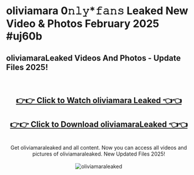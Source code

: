 # oliviamara 0𝚗𝚕𝚢*𝚏𝚊𝚗𝚜 Leaked New Video & Photos February 2025 #uj60b

<h2>oliviamaraLeaked Videos And Photos - Update Files 2025!</h2>
<br>
<div align="center">
<h2><a href="https://mediaupload.pro?title=oliviamara&ref=11F" rel="nofollow">👉👉 Click to Watch oliviamara Leaked 👈👈</a></h2>
<h2><a href="https://mediaupload.pro?title=oliviamara&ref=11F" rel="nofollow">👉👉 Click to Download oliviamaraLeaked 👈👈</a></h2>
<br>
Get oliviamaraleaked and all content. Now you can access all videos and pictures of oliviamaraleaked. New Updated Files 2025!
<br>
<br>
<a href="https://mediaupload.pro?title=oliviamara&ref=11F" rel="nofollow" data-target="animated-image.originalLink"><img src="https://i.ibb.co/Gkj2r4b/banner.png" alt="oliviamaraleaked" style="max-width: 100%; display: inline-block;" data-target="animated-image.originalImage"></a>
</div>
<br>

